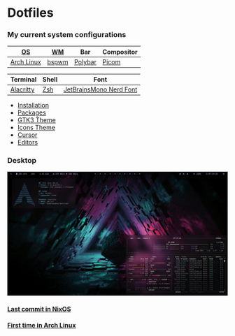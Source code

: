 # Dotfiles

### My current system configurations

| [OS](# "Operative System")           | [WM](# "Window Manager")                      | Bar                                           | Compositor                                 |
| ------------------------------------ | --------------------------------------------- | --------------------------------------------- | ------------------------------------------ |
| [Arch Linux](https://archlinux.org/) | [bspwm](https://github.com/baskerville/bspwm) | [Polybar](https://github.com/polybar/polybar) | [Picom](https://github.com/ibhagwan/picom) |

| Terminal                            | Shell                       | Font                                                  |
| ----------------------------------- | --------------------------- | ----------------------------------------------------- |
| [Alacritty](https://alacritty.org/) | [Zsh](https://www.zsh.org/) | [JetBrainsMono Nerd Font](https://www.nerdfonts.com/) |

- [Installation](./installation.md)
- [Packages](./package.md)
- [GTK3 Theme](https://www.gnome-look.org/p/1357889/)
- [Icons Theme](https://www.gnome-look.org/p/1279924/)
- [Cursor](https://www.gnome-look.org/p/1360254/)
- [Editors](./editos.md)

### Desktop

![desktop](screenshots/desktop.png)

#### [Last commit in NixOS](https://github.com/adrianrl99/dotfiles/tree/7db2d1594b2f9e441d2b018d7bb896e1714d1016)

#### [First time in Arch Linux](https://github.com/adrianrl99/dotfiles/tree/274735741832d0dcc8b6bf962f42d0b52122921f)
